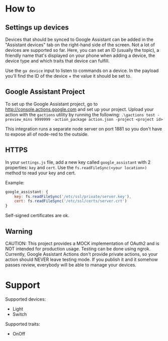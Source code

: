 # How to

## Settings up devices

Devices that should be synced to Google Assistant can be added in the "Assistant devices" tab on the right-hand side of the screen. Not a lot of devices are supported so far.
Here, you can set an ID (usually the topic), a friendly name that's displayed on your phone when adding a device, the device type and which traits that device can fulfill.

Use the `ga device` input to listen to commands on a device. In the payload you'll find the ID of the device + the value it should be set to.

## Google Assistant Project

To set up the Google Assistant project, go to http://console.actions.google.com and set up your project. Upload your action with the `gactions` utility by running the following: `.\gactions test -preview_mins 9999999 -action_package action.json -project <project id>`

This integration runs a separate node server on port 1881 so you don't have to expose all of node-red to the outside.

## HTTPS

In your `settings.js` file, add a new key called `google_assistant` with 2 properties: `key` and `cert`. Use the `fs.readFileSync(<your location>)` method to read your key and cert.

Example:

```js
google_assistant: {
    key: fs.readFileSync('/etc/ssl/private/server.key'),
    cert: fs.readFileSync('/etc/ssl/certs/server.crt')
}
```

Self-signed certificates are ok.

## Warning

CAUTION: This project provides a MOCK implementation of OAuth2 and is NOT intended for production usage. Testing can be done using ngrok. Currently, Google Assistant Actions don't provide private actions, so your action should NEVER leave testing mode. If you publish it and it somehow passes review, everybody will be able to manage your devices.

# Support

Supported devices:

* Light
* Switch

Supported traits:

* OnOff
